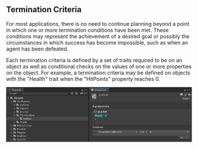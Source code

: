 ## Termination Criteria

For most applications, there is no need to continue planning beyond a point in which one or more termination conditions have been met. These conditions may represent the achievement of a desired goal or possibly the circumstances in which success has become impossible, such as when an agent has been defeated.

Each termination criteria is defined by a set of traits required to be on an object as well as conditional checks on the values of one or more properties on the object. For example, a termination criteria may be defined on objects with the "Health" trait when the "HitPoints" property reaches 0.

![Termination](images/StateTermination.png)